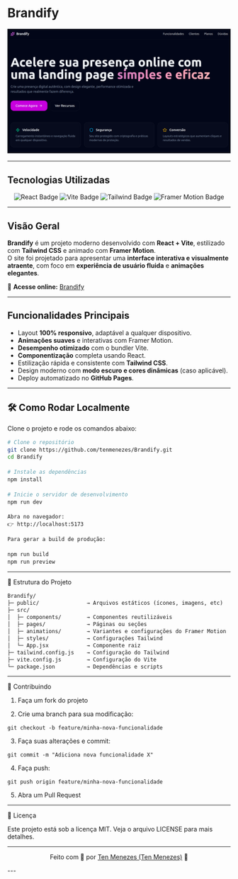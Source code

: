 # Brandify

![Brandify Banner](./public/brandify.png)

---

## Tecnologias Utilizadas  

<p align="center">
  <img src="https://img.shields.io/badge/React-20232A?style=for-the-badge&logo=react&logoColor=61DAFB" alt="React Badge"/>
  <img src="https://img.shields.io/badge/Vite-563D7C?style=for-the-badge&logo=vite&logoColor=FFD62E" alt="Vite Badge"/>
  <img src="https://img.shields.io/badge/TailwindCSS-0F172A?style=for-the-badge&logo=tailwindcss&logoColor=38BDF8" alt="Tailwind Badge"/>
  <img src="https://img.shields.io/badge/Framer_Motion-121212?style=for-the-badge&logo=framer&logoColor=E73C7E" alt="Framer Motion Badge"/>
</p>

---

## Visão Geral  

**Brandify** é um projeto moderno desenvolvido com **React + Vite**, estilizado com **Tailwind CSS** e animado com **Framer Motion**.  
O site foi projetado para apresentar uma **interface interativa e visualmente atraente**, com foco em **experiência de usuário fluida** e **animações elegantes**.

🔗 **Acesse online:** [Brandify](https://tenmenezes.github.io/Brandify)

---

## Funcionalidades Principais  

- Layout **100% responsivo**, adaptável a qualquer dispositivo.  
- **Animações suaves** e interativas com Framer Motion.  
- **Desempenho otimizado** com o bundler Vite.  
- **Componentização** completa usando React.  
- Estilização rápida e consistente com **Tailwind CSS**.  
- Design moderno com **modo escuro e cores dinâmicas** (caso aplicável).  
- Deploy automatizado no **GitHub Pages**.

---

## 🛠️ Como Rodar Localmente  

Clone o projeto e rode os comandos abaixo:

```bash
# Clone o repositório
git clone https://github.com/tenmenezes/Brandify.git
cd Brandify

# Instale as dependências
npm install

# Inicie o servidor de desenvolvimento
npm run dev

Abra no navegador:
👉 http://localhost:5173

Para gerar a build de produção:

npm run build
npm run preview
```

---

📁 Estrutura do Projeto
```
Brandify/
├─ public/               → Arquivos estáticos (ícones, imagens, etc)
├─ src/
│  ├─ components/        → Componentes reutilizáveis
│  ├─ pages/             → Páginas ou seções
│  ├─ animations/        → Variantes e configurações do Framer Motion
│  ├─ styles/            → Configurações Tailwind
│  └─ App.jsx            → Componente raiz
├─ tailwind.config.js    → Configuração do Tailwind
├─ vite.config.js        → Configuração do Vite
└─ package.json          → Dependências e scripts
```

---

🤝 Contribuindo

1. Faça um fork do projeto


2. Crie uma branch para sua modificação:
```
git checkout -b feature/minha-nova-funcionalidade
```

3. Faça suas alterações e commit:
```
git commit -m "Adiciona nova funcionalidade X"
```

4. Faça push:
```
git push origin feature/minha-nova-funcionalidade
```

5. Abra um Pull Request




---

🧾 Licença

Este projeto está sob a licença MIT.
Veja o arquivo LICENSE para mais detalhes.


---

<p align="center">
  Feito com 💙 por <a href="https://github.com/tenmenezes">Ten Menezes (Ten Menezes)</a> 🚀
</p>
---